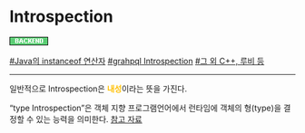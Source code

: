 # Introspection

![Backend](../../2TAT1C/Label_Backend.png)

<a href="https://www.google.com/search?sxsrf=ALeKk02YjeoMl0BcFcm0O-LGAHbrvpdGMA%3A1604564626128&ei=krajX5ilB5OHoASO0ZywCA&q=Java%EC%9D%98+instanceof+Introspection&oq=Java%EC%9D%98+instanceof+Introspection&gs_lcp=CgZwc3ktYWIQAzIFCAAQzQI6BAgAEEdQgh9Ygh9ggSFoAHADeACAAZcBiAGXAZIBAzAuMZgBAKABAqABAaoBB2d3cy13aXrIAQjAAQE&sclient=psy-ab&ved=0ahUKEwiYtryE_ersAhWTA4gKHY4oB4YQ4dUDCA0&uact=5">#Java의 instanceof 연산자</a>
<a href="https://graphql.org/learn/introspection/">#grahpql Introspection</a>
<a href="https://en.wikipedia.org/wiki/Type_xintrospection">#그 외 C++, 루비 등</a>

---

일반적으로 Introspection은 <span style="color:#FFBF00; font-weight:bold;">내성</span>이라는 뜻을 가진다.

“type Introspection”은 객체 지향 프로그램언어에서 런타임에 객체의 형(type)을 결정할 수 있는 능력을 의미한다.
<a href="https://en.wikipedia.org/wiki/Type_introspection">참고 자료</a>
